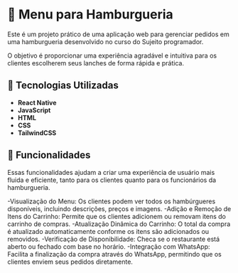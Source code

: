 # 🍔 Menu para Hamburgueria

Este é um projeto prático de uma aplicação web para gerenciar pedidos em uma hamburgueria desenvolvido no curso do Sujeito programador.

O objetivo é proporcionar uma experiência agradável e intuitiva para os clientes escolherem seus lanches de forma rápida e prática.

## 🚀 Tecnologias Utilizadas

- **React Native**
- **JavaScript**
- **HTML**
- **CSS**
- **TailwindCSS**

## 📱 Funcionalidades

Essas funcionalidades ajudam a criar uma experiência de usuário mais fluida e eficiente, tanto para os clientes quanto para os funcionários da hamburgueria.

-Visualização do Menu: Os clientes podem ver todos os hambúrgueres disponíveis, incluindo descrições, preços e imagens.
-Adição e Remoção de Itens do Carrinho: Permite que os clientes adicionem ou removam itens do carrinho de compras.
-Atualização Dinâmica do Carrinho: O total da compra é atualizado automaticamente conforme os itens são adicionados ou removidos.
-Verificação de Disponibilidade: Checa se o restaurante está aberto ou fechado com base no horário.
-Integração com WhatsApp: Facilita a finalização da compra através do WhatsApp, permitindo que os clientes enviem seus pedidos diretamente.
